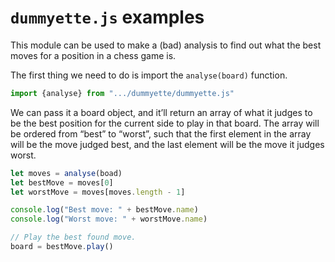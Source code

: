 `dummyette.js` examples
===

This module can be used to make a (bad) analysis to find out what the best moves for a position in a chess game is.

The first thing we need to do is import the `analyse(board)` function.

~~~ JavaScript
import {analyse} from ".../dummyette/dummyette.js"
~~~

We can pass it a board object, and it’ll return an array of what it judges to be the best position for the current side to play in that board. The array will be ordered from “best” to “worst”, such that the first element in the array will be the move judged best, and the last element will be the move it judges worst.

~~~ JavaScript
let moves = analyse(boad)
let bestMove = moves[0]
let worstMove = moves[moves.length - 1]

console.log("Best move: " + bestMove.name)
console.log("Worst move: " + worstMove.name)

// Play the best found move.
board = bestMove.play()
~~~
